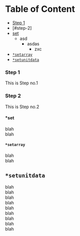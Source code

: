 # Table of Content
- [Step 1](#step-1)
- [#step-2]
- [set](#set)
   - asd
      - asdas
         - zxc
- [`*setarray`](#setarray)
- [`*setunitdata`](#setunitdata)

### Step 1
This is Step no.1

### Step 2
This is Step no.2

#### *set

blah  
blah  

#### `*setarray`

blah  
blah  

`*setunitdata`
--------------

blah  
blah  
blah  
blah  
blah  
blah  
blah  
blah  
blah  
